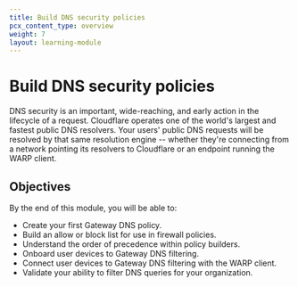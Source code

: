 ```yaml
---
title: Build DNS security policies
pcx_content_type: overview
weight: 7
layout: learning-module
---
```


# Build DNS security policies

DNS security is an important, wide-reaching, and early action in the lifecycle of a request. Cloudflare operates one of the world's largest and fastest public DNS resolvers. Your users' public DNS requests will be resolved by that same resolution engine -- whether they're connecting from a network pointing its resolvers to Cloudflare or an endpoint running the WARP client.

## Objectives

By the end of this module, you will be able to:

- Create your first Gateway DNS policy.
- Build an allow or block list for use in firewall policies.
- Understand the order of precedence within policy builders.
- Onboard user devices to Gateway DNS filtering.
- Connect user devices to Gateway DNS filtering with the WARP client.
- Validate your ability to filter DNS queries for your organization.

